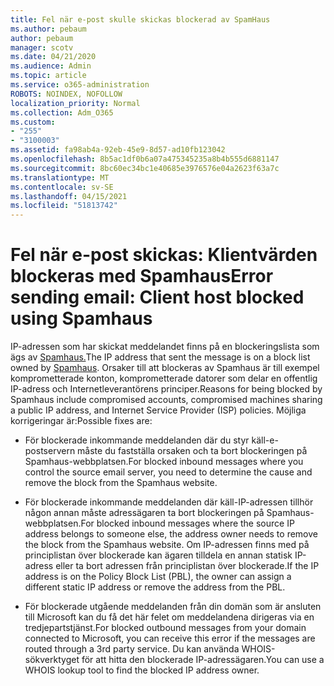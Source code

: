 ```yaml
---
title: Fel när e-post skulle skickas blockerad av SpamHaus
ms.author: pebaum
author: pebaum
manager: scotv
ms.date: 04/21/2020
ms.audience: Admin
ms.topic: article
ms.service: o365-administration
ROBOTS: NOINDEX, NOFOLLOW
localization_priority: Normal
ms.collection: Adm_O365
ms.custom:
- "255"
- "3100003"
ms.assetid: fa98ab4a-92eb-45e9-8d57-ad10fb123042
ms.openlocfilehash: 8b5ac1df0b6a07a475345235a8b4b555d6881147
ms.sourcegitcommit: 8bc60ec34bc1e40685e3976576e04a2623f63a7c
ms.translationtype: MT
ms.contentlocale: sv-SE
ms.lasthandoff: 04/15/2021
ms.locfileid: "51813742"
---
```

# <a name="error-sending-email-client-host-blocked-using-spamhaus"></a><span data-ttu-id="ea8d2-102">Fel när e-post skickas: Klientvärden blockeras med Spamhaus</span><span class="sxs-lookup"><span data-stu-id="ea8d2-102">Error sending email: Client host blocked using Spamhaus</span></span>

<span data-ttu-id="ea8d2-103">IP-adressen som har skickat meddelandet finns på en blockeringslista som ägs av [Spamhaus.](https://go.microsoft.com/fwlink/p/?linkid=123245)</span><span class="sxs-lookup"><span data-stu-id="ea8d2-103">The IP address that sent the message is on a block list owned by [Spamhaus](https://go.microsoft.com/fwlink/p/?linkid=123245).</span></span> <span data-ttu-id="ea8d2-104">Orsaker till att blockeras av Spamhaus är till exempel komprometterade konton, komprometterade datorer som delar en offentlig IP-adress och Internetleverantörens principer.</span><span class="sxs-lookup"><span data-stu-id="ea8d2-104">Reasons for being blocked by Spamhaus include compromised accounts, compromised machines sharing a public IP address, and Internet Service Provider (ISP) policies.</span></span> <span data-ttu-id="ea8d2-105">Möjliga korrigeringar är:</span><span class="sxs-lookup"><span data-stu-id="ea8d2-105">Possible fixes are:</span></span>
  
- <span data-ttu-id="ea8d2-106">För blockerade inkommande meddelanden där du styr käll-e-postservern måste du fastställa orsaken och ta bort blockeringen på Spamhaus-webbplatsen.</span><span class="sxs-lookup"><span data-stu-id="ea8d2-106">For blocked inbound messages where you control the source email server, you need to determine the cause and remove the block from the Spamhaus website.</span></span>

- <span data-ttu-id="ea8d2-107">För blockerade inkommande meddelanden där käll-IP-adressen tillhör någon annan måste adressägaren ta bort blockeringen på Spamhaus-webbplatsen.</span><span class="sxs-lookup"><span data-stu-id="ea8d2-107">For blocked inbound messages where the source IP address belongs to someone else, the address owner needs to remove the block from the Spamhaus website.</span></span> <span data-ttu-id="ea8d2-108">Om IP-adressen finns med på principlistan över blockerade kan ägaren tilldela en annan statisk IP-adress eller ta bort adressen från principlistan över blockerade.</span><span class="sxs-lookup"><span data-stu-id="ea8d2-108">If the IP address is on the Policy Block List (PBL), the owner can assign a different static IP address or remove the address from the PBL.</span></span>

- <span data-ttu-id="ea8d2-109">För blockerade utgående meddelanden från din domän som är ansluten till Microsoft kan du få det här felet om meddelandena dirigeras via en tredjepartstjänst.</span><span class="sxs-lookup"><span data-stu-id="ea8d2-109">For blocked outbound messages from your domain connected to Microsoft, you can receive this error if the messages are routed through a 3rd party service.</span></span> <span data-ttu-id="ea8d2-110">Du kan använda WHOIS-sökverktyget för att hitta den blockerade IP-adressägaren.</span><span class="sxs-lookup"><span data-stu-id="ea8d2-110">You can use a WHOIS lookup tool to find the blocked IP address owner.</span></span>
